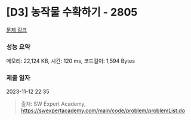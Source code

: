 # [D3] 농작물 수확하기 - 2805 

[문제 링크](https://swexpertacademy.com/main/code/problem/problemDetail.do?contestProbId=AV7GLXqKAWYDFAXB) 

### 성능 요약

메모리: 22,124 KB, 시간: 120 ms, 코드길이: 1,594 Bytes

### 제출 일자

2023-11-12 22:35



> 출처: SW Expert Academy, https://swexpertacademy.com/main/code/problem/problemList.do